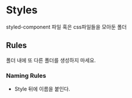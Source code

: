 # Styles

styled-component 파일 혹은 css파일들을 모아둔 폴더

## Rules

폴더 내에 또 다른 폴더를 생성하지 마세요.

### Naming Rules

- Style 뒤에 이름을 붙인다.
